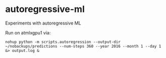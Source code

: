 # autoregressive-ml
Experiments with autoregressive ML

Run on atmlxgpu1 via:

```
nohup python -m scripts.autoregression --output-dir ~/nobackups/predictions --num-steps 360 --year 2016 --month 1 --day 1 &> output.log &
```